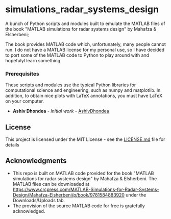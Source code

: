 # simulations_radar_systems_design
A bunch of Python scripts and modules built to emulate the MATLAB files of the book "MATLAB simulations for radar systems design" by Mahafza &amp; Elsherbeni;

The book provides MATLAB code which, unfortunately, many people cannot run. I do not have a MATLAB license for my personal use, so I have decided to port some of the MATLAB code to Python to play around with and hopefulyl learn something.

### Prerequisites
These scripts and modules use the typical Python libraries for computational science and engineering, such as numpy and matplotlib. In addition, to obtain nice plots with LaTeX annotations, you must have LaTeX on your computer.

* **Ashiv Dhondea** - *Initial work* - [AshivDhondea](https://github.com/AshivDhondea)

## License

This project is licensed under the MIT License - see the [LICENSE.md](https://github.com/AshivDhondea/simulations_radar_systems_design/blob/master/LICENSE) file for details

## Acknowledgments

* This repo is built on MATLAB code provided for the book "MATLAB simulations for radar systems design" by Mahafza &amp; Elsherbeni. The MATLAB files can be downloaded at https://www.crcpress.com/MATLAB-Simulations-for-Radar-Systems-Design/Mahafza-Elsherbeni/p/book/9781584883920 under the Downloads/Uploads tab.
* The provision of the source MATLAB code for free is gratefully acknowledged.
